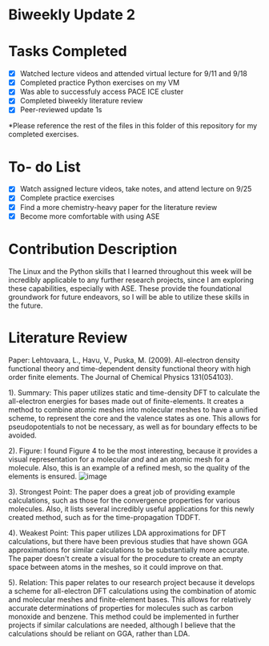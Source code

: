 # Biweekly Update 2

# Tasks Completed
- [x] Watched lecture videos and attended virtual lecture for 9/11 and 9/18
- [x] Completed practice Python exercises on my VM
- [x] Was able to successfuly access PACE ICE cluster
- [x] Completed biweekly literature review
- [x] Peer-reviewed update 1s

*Please reference the rest of the files in this folder of this repository for my completed exercises.

# To- do List
- [x] Watch assigned lecture videos, take notes, and attend lecture on 9/25
- [x] Complete practice exercises
- [x] Find a more chemistry-heavy paper for the literature review
- [x] Become more comfortable with using ASE

# Contribution Description
The Linux and the Python skills that I learned throughout this week will be incredibly applicable to any further research projects,
since I am exploring these capabilities, especially with ASE. These provide the foundational groundwork for future endeavors,
so I will be able to utilize these skills in the future. 

# Literature Review
Paper: Lehtovaara, L., Havu, V., Puska, M. (2009). All-electron density functional theory and time-dependent density functional theory 
with high order finite elements. The Journal of Chemical Physics 131(054103). 

1). Summary: This paper utilizes static and time-density DFT to calculate the all-electron energies for bases made out of finite-elements. 
It creates a method to combine atomic meshes into molecular meshes to have a unified scheme, to represent the core and the valence states as one.
This allows for pseudopotentials to not be necessary, as well as for boundary effects to be avoided.

2). Figure: I found Figure 4 to be the most interesting, because it provides a visual representation for a molecular *and* and an atomic mesh 
for a molecule. Also, this is an example of a refined mesh, so the quality of the elements is ensured. 
![image](https://github.com/user-attachments/assets/8ba7aff4-64eb-4997-8963-afa613e99248)


3). Strongest Point: The paper does a great job of providing example calculations, such as those for the convergence properties for various
molecules. Also, it lists several incredibly useful applications for this newly created method, such as for the time-propagation TDDFT. 

4). Weakest Point: This paper utilizes LDA approximations for DFT calculations, but there have been previous studies that have shown GGA
approximations for similar calculations to be substantially more accurate. The paper doesn't create a visual for the procedure to
create an empty space between atoms in the meshes, so it could improve on that. 

5). Relation: This paper relates to our research project because it develops a scheme for all-electron DFT calculations using the combination
of atomic and molecular meshes and finite-element bases. This allows for relatively accurate determinations of properties for molecules such as
carbon monoxide and benzene. This method could be implemented in further projects if similar calculations are needed, although I believe that the
calculations should be reliant on GGA, rather than LDA. 
